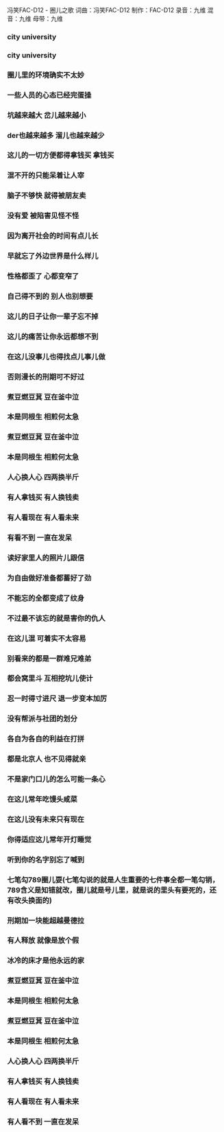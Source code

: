 冯笑FAC-D12 - 圈儿之歌
词曲：冯笑FAC-D12
制作：FAC-D12
录音：九维
混音：九维
母带：九维

### city university
### city university
### 圈儿里的环境确实不太妙
### 一些人员的心态已经完蛋操
### 坑越来越大 岔儿越来越小
### der也越来越多 溜儿也越来越少
### 这儿的一切方便都得拿钱买 拿钱买
### 混不开的只能呆着让人宰
### 脑子不够快 就得被朋友卖
### 没有爱 被陷害见怪不怪
### 因为离开社会的时间有点儿长
### 早就忘了外边世界是什么样儿
### 性格都歪了 心都变窄了
### 自己得不到的 别人也别想要
### 这儿的日子让你一辈子忘不掉
### 这儿的痛苦让你永远都想不到
### 在这儿没事儿也得找点儿事儿做
### 否则漫长的刑期可不好过
### 煮豆燃豆萁 豆在釜中泣
### 本是同根生 相煎何太急
### 煮豆燃豆萁 豆在釜中泣
### 本是同根生 相煎何太急
### 人心换人心 四两换半斤
### 有人拿钱买 有人换钱卖
### 有人看现在 有人看未来
### 有看不到 一直在发呆
### 读好家里人的照片儿跟信
### 为自由做好准备都蓄好了劲
### 不能忘的全都变成了纹身
### 不过最不该忘的就是害你的仇人
### 在这儿混 可着实不太容易
### 别看来的都是一群难兄难弟
### 都会窝里斗 互相挖坑儿使计
### 忍一时得寸进尺 退一步变本加厉
### 没有帮派与社团的划分
### 各自为各自的利益在打拼
### 都是北京人 也不见得就亲
### 不是家门口儿的怎么可能一条心
### 在这儿常年吃馒头咸菜
### 在这儿没有未来只有现在
### 你得适应这儿常年开灯睡觉
### 听到你的名字别忘了喊到
### 七笔勾789圈儿耍(七笔勾说的就是人生重要的七件事全都一笔勾销，789含义是知错就改，圈儿就是号儿里，就是说的里头有要死的，还有改头换面的)
### 刑期加一块能超越曼德拉
### 有人释放 就像是放个假
### 冰冷的床才是他永远的家
### 煮豆燃豆萁 豆在釜中泣
### 本是同根生 相煎何太急
### 煮豆燃豆萁 豆在釜中泣
### 本是同根生 相煎何太急
### 人心换人心 四两换半斤
### 有人拿钱买 有人换钱卖
### 有人看现在 有人看未来
### 有人看不到 一直在发呆
